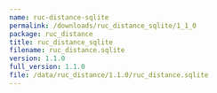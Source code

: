 ```yaml
---
name: ruc-distance-sqlite
permalink: /downloads/ruc_distance_sqlite/1_1_0
package: ruc_distance
title: ruc_distance_sqlite
filename: ruc_distance.sqlite
version: 1.1.0
full_version: 1.1.0
file: /data/ruc_distance/1.1.0/ruc_distance.sqlite
---
```

